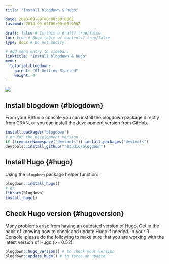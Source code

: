 ```yaml
---
title: "Install blogdown & hugo"

date: 2018-09-09T00:00:00.000Z
lastmod: 2018-09-09T00:00:00.000Z

draft: false # Is this a draft? true/false
toc: true # Show table of contents? true/false
type: docs # Do not modify.

# Add menu entry to sidebar.
linktitle: "Install blogdown & hugo"
menu:
  tutorial-blogdown:
    parent: "01-Getting Started"
    weight: 4
---
```




![](/img/tutorials/blogdown-signpost-3.png)


## Install blogdown {#blogdown}

From your RStudio console you can install the blogdown package directly from CRAN, or you can install the development version from GitHub.


```r
install.packages("blogdown")
# or for the development version...
if (!requireNamespace("devtools")) install.packages("devtools")
devtools::install_github("rstudio/blogdown")
```

## Install Hugo {#hugo}

Using the `blogdown` package helper function:


```r
blogdown::install_hugo()
# or
library(blogdown)
install_hugo()
```

## Check Hugo version {#hugoversion}

Many problems arise from having an outdated version of Hugo. Get in the habit of knowing how to check and update Hugo if needed. In your R Console, please do the following to make sure that you are working with the latest version of Hugo (>= 0.52):


```r
blogdown::hugo_version() # to check your version
blogdown::update_hugo() # to force an update
```


